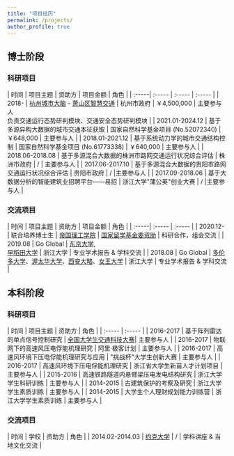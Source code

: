 ```yaml
---
title: "项目经历"
permalink: /projects/
author_profile: true
---
```




## 博士阶段


### 科研项目

| 时间 | 项目主题 | 资助方 | 项目金额 | 角色 |
| :-----| :----- | :----- | :----- |
| 2018- | [杭州城市大脑](https://hzcitybrain.hangzhou.gov.cn/#/) - [萧山区智慧交通](http://www.xiaoshan.gov.cn/art/2019/6/5/art_1302903_34474561.html) <!-- [杭州城市大脑](https://kaimaoge.github.io/) (杭州市城市大脑-萧山区交通小脑- ） --> | 杭州市政府 | ￥4,500,000 | 主要参与人<br>负责交通运行态势研判模块、交通安全态势研判模块 |
| 2021.01-2024.12 | 基于多源异构大数据的城市交通本征获取 | 国家自然科学基金项目 (No.52072340) | ￥648,000 | 主要参与人 |
| 2018.01-2021.12 | 基于系统动力学的城市交通结构控制 | 国家自然科学基金项目 (No.61773338) | ￥640,000 | 主要参与人 |
| 2018.06-2018.08 | 基于多源混合大数据的株洲市路网交通运行状况综合评估 | 株洲市政府 | / | 主要参与人 |
| 2017.06-2017.10 | 基于多源混合大数据的贵阳市路网交通运行状况综合评估 | 贵阳市政府 | / |主要参与人 |
| 2017.09-2018.06 | 基于大数据分析的智能建筑业招聘平台——易招 | 浙江大学"蒲公英"创业大赛 | / |主要参与人 |



### 交流项目

| 时间 | 项目主题 | 资助方 | 项目金额 | 角色 |
| :-----| :----- | :----- |
| 2020.12- | 联合培养博士生 | [帝国理工学院](https://www.imperial.ac.uk) | [国家留学基金委资助](https://www.csc.edu.cn) | 科研合作，组会交流 |
| 2019.08 | Go Global | [东京大学](https://www.u-tokyo.ac.jp/ja/index.html), <br> [早稻田大学](https://www.waseda.jp/top/) | 浙江大学 | 专业学术报告 & 学科交流 |
| 2018.08  | Go Global | [多伦多大学](https://www.utoronto.ca)、[渥太华大学](https://www.uottawa.ca/en)、[西安大略](https://www.uwo.ca)、[女王大学](https://www.queensu.ca) | 浙江大学 | 专业学术报告 & 学科交流 |


## 本科阶段

### 科研项目

| 时间 | 项目主题 | 资助方 | 角色 |
| :----- | :----- |
| 2016-2017 | 基于阵列雷达的单点信号控制研究 | [全国大学生交通科技大赛](http://www.nactrans.com.cn)| 主要参与人 |
| 2016-2017 | 物联网下的高速风压电俘能机理研究 | 阿里·极客计划 | 主要参与人 |
| 2016-2017 | 高速风环境下压电俘能机理研究与应用 | "挑战杯"大学生创新大赛 | 主要参与人 |
| 2016-2017 | 高速风环境下压电俘能机理研究 | 浙江省大学生新苗人才计划项目 | 主要参与人 |
| 2015-2016 | 高速铁路隧道内悬臂梁压电发电结构研究 | 浙江大学学生科研训练 | 主要参与人 |
| 2014-2015 | 古建筑保护的考察及研究 | 浙江大学学生素质训练 | 主要参与人 |
| 2014-2015 | 大学生个人理财规划能力训练营 | 浙江大学学生素质训练 | 主要参与人 |


### 交流项目

| 时间 | 学校 | 资助方 | 角色 |
| 2014.02-2014.03 | [约克大学](https://www.york.ac.uk) | / | 学科讲座 & 当地文化交流 |








